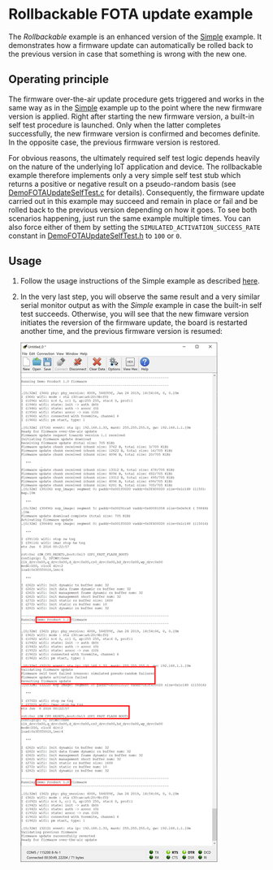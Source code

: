 # Rollbackable FOTA update example

The *Rollbackable* example is an enhanced version of the [Simple](simple.md) example. It demonstrates how a firmware update can automatically be rolled back to the previous version in case that something is wrong with the new one.

## Operating principle

The firmware over-the-air update procedure gets triggered and works in the same way as in the [Simple](simple.md) example up to the point where the new firmware version is applied. Right after starting the new firmware version, a built-in self test procedure is launched. Only when the latter completes successfully, the new firmware version is confirmed and becomes definite. In the opposite case, the previous firmware version is restored.

For obvious reasons, the ultimately required self test logic depends heavily on the nature of the underlying IoT application and device. The rollbackable example therefore implements only a very simple self test stub which returns a positive or negative result on a pseudo-random basis (see [DemoFOTAUpdateSelfTest.c](../../examples/huzzah32/rollbackable/main/DemoFOTAUpdateSelfTest.c) for details). Consequently, the firmware update carried out in this example may succeed and remain in place or fail and be rolled back to the previous version depending on how it goes. To see both scenarios happening, just run the same example multiple times. You can also force either of them by setting the `SIMULATED_ACTIVATION_SUCCESS_RATE` constant in [DemoFOTAUpdateSelfTest.h](../../examples/huzzah32/rollbackable/main/DemoFOTAUpdateSelfTest.h) to `100` or `0`.

## Usage

1. Follow the usage instructions of the Simple example as described [here](simple.md#usage).

2. In the very last step, you will observe the same result and a very similar serial monitor output as with the *Simple* example in case the built-in self test succeeds. Otherwise, you will see that the new fimware version initiates the reversion of the firmware update, the board is restarted another time, and the previous firmware version is resumed:

    ![](rollbackable-1.png "Reversion to previous firmware version") 